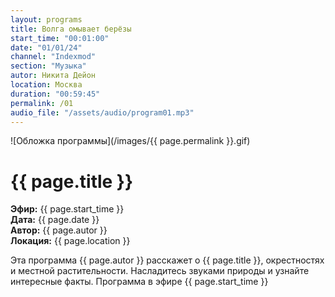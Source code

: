 ```yaml
---
layout: programs
title: Волга омывает берёзы
start_time: "00:01:00"
date: "01/01/24"
channel: "Indexmod"
section: "Музыка"
autor: Никита Дейон
location: Москва
duration: "00:59:45"
permalink: /01
audio_file: "/assets/audio/program01.mp3"
---
```


![Обложка программы](/images/{{ page.permalink }}.gif)

# {{ page.title }}

**Эфир:** {{ page.start_time }}  
**Дата:** {{ page.date }}  
**Автор:** {{ page.autor }}  
**Локация:** {{ page.location }}

Эта программа {{ page.autor }} расскажет о {{ page.title }}, окрестностях и местной растительности. Насладитесь звуками природы и узнайте интересные факты. Программа в эфире {{ page.start_time }}

<p><audio id="audio-player">
  <source src="{{ page.audio_file }}" type="audio/mpeg">
  Ваш браузер не поддерживает воспроизведение аудио.
</audio></p>
